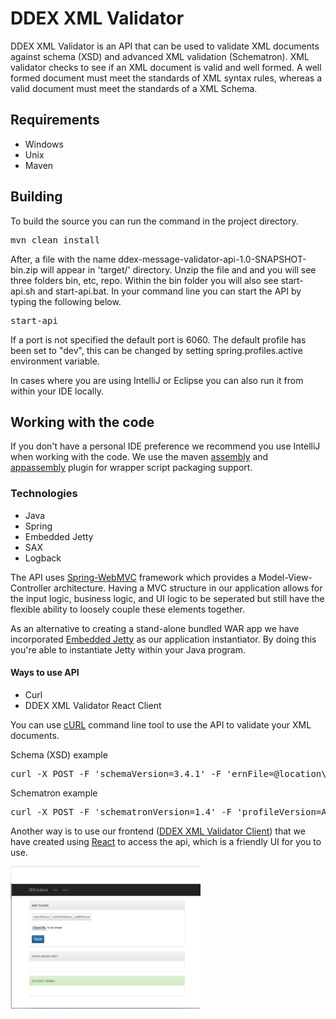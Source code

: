 <h1>DDEX XML Validator</h1>
<p>DDEX XML Validator is an API that can be used to validate
XML documents against schema (XSD) and advanced XML validation (Schematron). XML validator checks to see if an XML document is valid and well formed. A well formed document must meet the standards of XML syntax rules, whereas a valid document must meet the standards of a XML Schema.
</p>
<h2>Requirements</h2>
<ul>
  <li>Windows</li>
  <li>Unix</li>
  <li>Maven</li>
</ul>

<h2>Building</h2>
<p>To build the source you can run the command in the project directory.</p>
<pre>mvn clean install</pre>
<p>After, a file with the name ddex-message-validator-api-1.0-SNAPSHOT-bin.zip will appear in 'target/' directory. Unzip the file and and you will see three folders bin, etc, repo. Within the bin folder you will also see start-api.sh and start-api.bat. In your command line you can start the API by typing the following below.</p>
<pre>start-api <port></pre>
<p>If a port is not specified the default port is 6060. The default profile has been set to "dev", this can be changed by setting spring.profiles.active environment variable.</p>
<p>In cases where you are using IntelliJ or Eclipse you can also run it from within your IDE locally. </p>

<h2>Working with the code</h2>
<p>If you don't have a personal IDE preference we recommend you use IntelliJ when working with the code. We use the maven <a href="http://maven.apache.org/plugins/maven-assembly-plugin/">assembly</a> and
<a href="http://www.mojohaus.org/appassembler/appassembler-maven-plugin/">appassembly</a> plugin for wrapper script packaging support.</p>
<h3>Technologies</h3>
<ul>
  <li>Java</li>
  <li>Spring</li>
  <li>Embedded Jetty</li>
  <li>SAX</li>
  <li>Logback</li>
</ul>
<p>The API uses <a href="https://docs.spring.io/spring/docs/current/spring-framework-reference/html/mvc.html">Spring-WebMVC</a> framework which provides a Model-View-Controller architecture. Having a MVC structure in our application allows for the input logic, business logic, and UI logic to be seperated but still have the flexible ability to loosely couple these elements together.</p>
<p>As an alternative to creating a stand-alone bundled WAR app we have incorporated <a href="http://www.eclipse.org/jetty/documentation/9.4.x/embedding-jetty.html">Embedded Jetty</a> as our application instantiator. By doing this you're able to instantiate Jetty within your Java program.</p>

<h4>Ways to use API</h4>
<ul>
  <li>Curl</li>
  <li>DDEX XML Validator React Client</li>
</ul>
<p>You can use <a href="https://curl.haxx.se/">cURL</a> command line tool to use the API to validate your XML documents.</p>
<p>Schema (XSD) example</p>
<pre>curl -X POST -F 'schemaVersion=3.4.1' -F 'ernFile=@location\xml\sme-album.xml' localhost:6060/api/json/validateSchema</pre>
<p>Schematron example</p>
<pre>curl -X POST -F 'schematronVersion=1.4' -F 'profileVersion=AudioAlbum' -F 'ernFile=@location\xml\sme-album.xml'  localhost:6060/api/json/validateSchematron</pre>
<p>Another way is to use our frontend (<a href="https://github.com/elibeta22/ddex-message-validator-client">DDEX XML Validator Client</a>) that we have created using <a href="https://facebook.github.io/react/">React</a> to access the api, which is a friendly UI for you to use.</p>
<img src="DDEX-XML-UI.png" alt="Mountain View" style="width:304px;height:228px;">